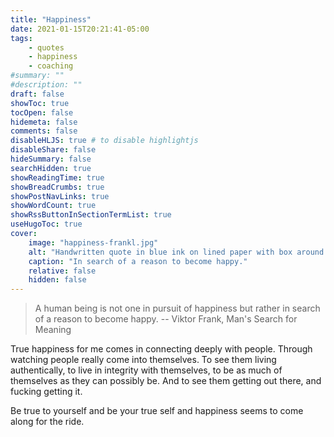 ```yaml
---
title: "Happiness"
date: 2021-01-15T20:21:41-05:00
tags:
    - quotes
    - happiness
    - coaching
#summary: ""
#description: ""
draft: false
showToc: true
tocOpen: false
hidemeta: false
comments: false
disableHLJS: true # to disable highlightjs
disableShare: false
hideSummary: false
searchHidden: true
showReadingTime: true
showBreadCrumbs: true
showPostNavLinks: true
showWordCount: true
showRssButtonInSectionTermList: true
useHugoToc: true
cover:
    image: "happiness-frankl.jpg"
    alt: "Handwritten quote in blue ink on lined paper with box around words by Viktor Frankl: A human being is not one in pursuit of happiness but rather in search of a reason to become happy."
    caption: "In search of a reason to become happy."
    relative: false
    hidden: false
---
```


> A human being is not one in pursuit of happiness but rather in search of a reason to become happy.
> -- Viktor Frank, Man's Search for Meaning

True happiness for me comes in connecting deeply with people. Through watching people really come into themselves. To see them living authentically, to live in integrity with themselves, to be as much of themselves as they can possibly be. And to see them getting out there, and fucking getting it.

Be true to yourself and be your true self and happiness seems to come along for the ride.
